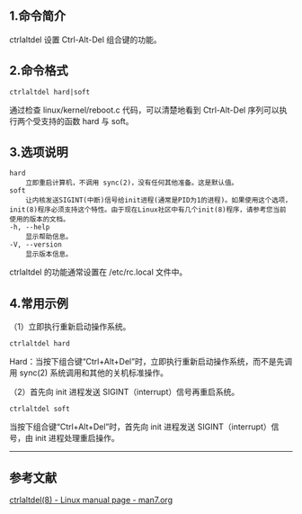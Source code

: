 ## 1.命令简介

ctrlaltdel 设置 Ctrl-Alt-Del 组合键的功能。

## 2.命令格式
```
ctrlaltdel hard|soft
```
通过检查 linux/kernel/reboot.c 代码，可以清楚地看到 Ctrl-Alt-Del 序列可以执行两个受支持的函数 hard 与 soft。

## 3.选项说明
```shell
hard
	立即重启计算机，不调用 sync(2)，没有任何其他准备。这是默认值。
soft
	让内核发送SIGINT(中断)信号给init进程(通常是PID为1的进程)。如果使用这个选项，init(8)程序必须支持这个特性。由于现在Linux社区中有几个init(8)程序，请参考您当前使用的版本的文档。
-h, --help
	显示帮助信息。
-V, --version
	显示版本信息。
```
ctrlaltdel 的功能通常设置在 /etc/rc.local 文件中。 

## 4.常用示例

（1）立即执行重新启动操作系统。

```shell
ctrlaltdel hard
```
Hard：当按下组合键“Ctrl+Alt+Del”时，立即执行重新启动操作系统，而不是先调用 sync(2) 系统调用和其他的关机标准操作。

（2）首先向 init 进程发送 SIGINT（interrupt）信号再重启系统。
```shell
ctrlaltdel soft
```
当按下组合键“Ctrl+Alt+Del”时，首先向 init 进程发送 SIGINT（interrupt）信号，由 init 进程处理重启操作。

---

## 参考文献
[ctrlaltdel(8) - Linux manual page - man7.org](https://man7.org/linux/man-pages/man8/ctrlaltdel.8.html)
